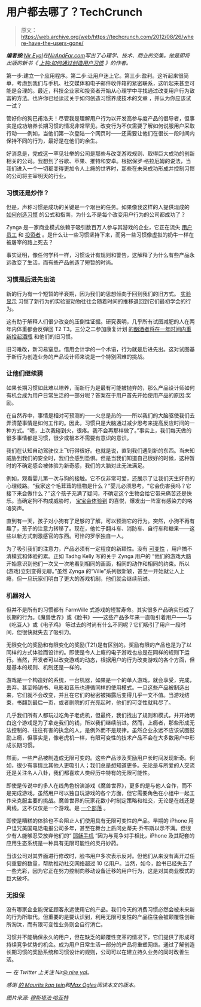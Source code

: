 # 用户都去哪了？TechCrunch

> 原文：<https://web.archive.org/web/https://techcrunch.com/2012/08/26/where-have-the-users-gone/>

***编者按:**[Nir Eyal](https://web.archive.org/web/20230107195731/http://www.nirandfar.com/about)在[NirAndFar.com](https://web.archive.org/web/20230107195731/http://www.nirandfar.com/)写出了心理学、技术、商业的交集。他是即将出版的新书《 [上钩:如何通过创造用户习惯](https://web.archive.org/web/20230107195731/http://www.nirandfar.com/) 》的作者。*

第一步:建立一个应用程序。第二步:让用户迷上它。第三步:盈利。这听起来很简单，考虑到我们与手机、社交媒体和电子邮件收件箱的紧密联系，这听起来甚至可能是合理的。最近，科技企业家和投资者开始从心理学中寻找通过改变用户行为致富的方法。也许你已经读过关于如何创造习惯养成技术的文章 ，并认为你应该试一试？

管好你的狗巴甫洛夫！尽管我是理解用户行为以开发高参与度产品的倡导者，但事实是成功培养长期习惯的情况非常罕见。改变行为不仅需要了解如何说服用户采取行动——例如，当他们第一次登陆一个网页时——还需要让他们在很长一段时间内保持不同的行为，最好是在他们的余生。

好消息是，完成这一罕见壮举的公司是那些与改变游戏规则、取得巨大成功的创新相关的公司。我想到了谷歌、苹果、推特和安卓。根据保罗·格拉厄姆的说法，当我们进入一个一切都变得更加令人上瘾的世界时，那些在未来成功形成并控制习惯的公司将主宰明天的行业。

### 习惯还是炒作？

但是，声称习惯是成功的关键是一个艰巨的任务。如果像我这样的人提供现成的 [如何创造习惯](https://web.archive.org/web/20230107195731/http://www.nirandfar.com/2012/08/designing-user-habits-video.html) 的公式和指南，为什么不是每个改变用户行为的公司都成功了？

Zynga 是一家商业模式依赖于吸引数百万人参与其游戏的企业，它正在流失 [用户](https://web.archive.org/web/20230107195731/http://money.msn.com/investing/latest.aspx?post=504f453f-e421-4611-9ce8-320b58115e7f)[员工](https://web.archive.org/web/20230107195731/https://techcrunch.com/2012/08/08/coo-john-schappert-leaves-zynga/) 和 [投资者](https://web.archive.org/web/20230107195731/http://www.google.com/url?q=http%3A%2F%2Fonline.wsj.com%2Farticle%2FSB10000872396390443477104577549382488468836.html&sa=D&sntz=1&usg=AFQjCNE4Ljv6j5ASAS3gcRqZip4PNqogUQ) 。是什么让一些习惯坚持下来，而另一些习惯像虚拟的奶牛一样在被屠宰的路上死去？

事实证明，像任何学科一样，习惯设计有规则和警告，这解释了为什么有些产品永远改变了生活，而有些产品创造了短暂的时尚。

### 习惯是后进先出法

新的行为有一个短暂的半衰期，因为我们的思想倾向于回到我们的旧方式。 [实验显示](https://web.archive.org/web/20230107195731/http://www.google.com/url?q=http%3A%2F%2Flearnmem.cshlp.org%2Fcontent%2F11%2F5%2F485.long&sa=D&sntz=1&usg=AFQjCNEx-I4N_KHoOAjSHmlXxJkqIyHIkA) 习惯了新行为的实验室动物往往会随着时间的推移退回到它们最初学会的行为。

这有助于解释人们很少改变的压倒性证据。研究表明，几乎所有试图减肥的人在两年内体重都会反弹回 T2 T3。三分之二参加康复计划 [的酗酒者将在一年时间内重新拾起酒瓶](https://web.archive.org/web/20230107195731/http://www.sciencedirect.com/science/article/pii/S0740547208000573) 和他们的旧习惯。

旧习难改，新习易窒息。借用会计学的一个术语，行为就是后进先出。这对试图基于新行为创造业务的产品设计师来说是一个特别困难的挑战。

### 让他们继续猜

如果长期习惯如此难以培养，而新行为是最有可能被抛弃的，那么产品设计师如何有机会成为用户日常生活的一部分呢？答案在于用户首先开始使用产品的原因:奖励。

在自然界中，事情是相对可预测的——火总是热的——所以我们的大脑驱使我们去弄清楚事情是如何工作的。因此，习惯只是大脑通过减少思考来提高反应时间的一种方式。“嗯，上次我碰到火，很疼。我不会再那样做了。”事实上，我们每天做的很多事情都是习惯，很少或根本不需要有意识的意识。

我们在认知自动驾驶仪上飞行得很好。也就是说，直到我们遇到新的东西。当未知威胁到我们的安全时，我们会感到恐惧。但是当我们知道自己很好的时候，这种暂时的不确定感会被体验为新奇感，我们的大脑对此无法满足。

例如，观看婴儿第一次与狗的接触。它不仅非常可爱，还展示了让我们天生好奇的心理线路。“我家这个毛茸茸的怪物是什么？”婴儿必须思考。“它会伤害我吗？它接下来会做什么？”这个孩子充满了疑问，不确定这个生物会给它带来痛苦还是快乐。当确定狗不构成威胁时， [宝宝会体验到](https://web.archive.org/web/20230107195731/http://mashable.com/2012/08/18/babies-laughing-dogs/) 的喜悦，爆发出一阵富有感染力的咯咯笑声。

直到有一天，孩子对小狗有了足够的了解，可以预测它的行为。突然，小狗不再有趣了，孩子的注意力转移了。现在，他忙于翻斗车、消防车、自行车和糖果——这些以新方式刺激感官的东西。可怜的罗孚独自一人。

为了吸引我们的注意力，产品必须有一定程度的新颖性。没有 [可变性](https://web.archive.org/web/20230107195731/http://www.nirandfar.com/2012/03/want-to-hook-your-users-drive-them-crazy.html) ，用户搞不清模式和体验的累。正如 Tadhg Kelly 写的关于 Zynga 用户的 “他们的游戏大脑开始意识到他们一次又一次地看到相同的画面，相同的动作和相同的约束。所以(游戏)立刻变得无聊。”虽然 Zynga 的“Ville”系列很新颖，甚至一开始就让人上瘾，但一旦玩家们明白了更大的游戏机制，他们就会继续前进。

### 机器对人

但并不是所有的习惯都有 FarmVille 式游戏的短暂寿命。其实很多产品确实形成了长期的行为。《魔兽世界》或《脸书》——这些产品多年来一直吸引着用户——与《吃豆人》或《电子鸡》 等过去的时尚有什么不同呢？它们吸引了用户一段时间，但很快就失去了吸引力。

无限变化的奖励和有限变化的奖励(T21)是有区别的。奖励有限的产品也是为了以同样的方式体验而设计的。即使是令人上瘾的电子游戏也总是在同样的规则下运行。当然，开发者可以改变游戏的动态，根据用户的行为改变游戏的各个方面，但是基本的规则、机制还是一样的。

游戏是一个构造好的系统，一台机器，如果是一个的单人游戏，就会享受，完成，丢弃。甚至畅销书、电影和音乐也遵循同样的使用模式。一旦这些产品被制造出来，它们就不会改变，并且在它们的秘密被揭露后变得几乎一文不值。当游戏结束，书翻到最后一页，或者剧院的灯光亮起时，他们的可变性就耗尽了。

几乎我们所有人都玩过吃角子老虎机，但最终，我们找出了规则和模式，并开始明白这个游戏是为了拿走我们的钱，所以我们继续前进。然而，上瘾者，那些形成无法控制的、往往有害的执念的人，是例外而不是规律。虽然企业永远不应该试图鼓励上瘾，但事实是，像老虎机一样，有限可变性的技术产品不会在大多数用户中形成长期习惯。

然而，一些产品被制造成无限可变的。这些产品涉及奖励用户长时间发现新奇。例如，很少有事情比其他人更吸引人；我们总是想知道更多。无论是与所爱的人交流还是关注名人八卦，我们都喜欢人类经历中特有的无限可能性。

即使是传说中的多人在线角色扮演游戏《魔兽世界》，更多的是与他人合作，而不是完成游戏。虽然用户可以独自玩游戏的各个方面，但它需要角色在小组中一起工作来克服主要的挑战。魔兽世界的玩家花数小时制定策略和社交，无论是在线还是离线。这不仅仅是一个游戏。是 [一个部落](https://web.archive.org/web/20230107195731/http://www.nirandfar.com/2012/03/want-to-hook-your-users-drive-them-crazy.html) 。

即使是糟糕的体验也不会阻止人们使用具有无限可变性的产品。早期的 iPhone 用户诅咒美国电话电报公司多年，甚至在舞台上质问史蒂夫·乔布斯以示不满。但很少有人能够忍受放弃他们的“ [耶稣手机](https://web.archive.org/web/20230107195731/http://macdailynews.com/2007/07/12/apple_debuts_new_iphone_print_ad_with_image/) ”因为与竞争对手相比，iPhone 及其配套的应用生态系统是一种具有无限可能性的灵丹妙药。

当该公司对其界面进行修改时，脸书用户多次表示反对。但他们从来没有离开过任何重要的数量，帮助推动社交网络超过 10 亿用户。当然，如今，脸书已经失去了一些光彩，因为它正在努力控制向移动设备迁移的用户行为，这是对其商业模式的巨大破坏。

### 无担保

没有哪家企业能保证顾客永远使用它的产品。我们今天的消费习惯必然会被未来新的行为所取代。但重要的是要认识到，利用无限可变性的产品往往会被颠覆性创新所淘汰，而有限可变性业务则会自行消亡。

习惯并不能确保永久的用户，但在缺乏的颠覆性变革的情况下，它们提供了形成可持续竞争优势的机会。成为用户日常生活一部分的产品将重塑网络。通过了解创造长期习惯的奖励系统和习惯设计的规则，公司可以在建立持久业务的同时改善生活。

— *在 Twitter 上关注 Nir[@ nire yal](https://web.archive.org/web/20230107195731/http://twitter.com/#!/nireyal)。*

*感谢 [的 Maurits kap tein](https://web.archive.org/web/20230107195731/http://sciencerockstars.com/)和[Max Ogles](https://web.archive.org/web/20230107195731/http://www.maxogles.com/)阅读本文的版本。*

*图片来源: [穆斯塔法·哈亚特](https://web.archive.org/web/20230107195731/http://www.flickr.com/photos/31267273@N04/6796112663/)*